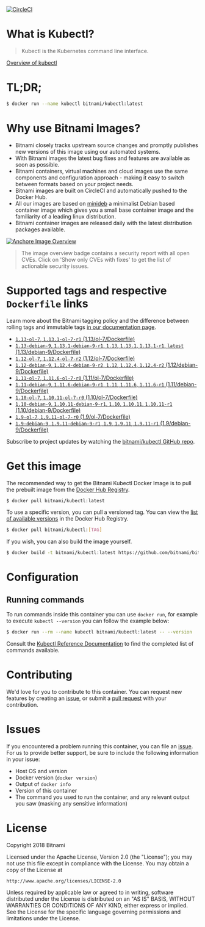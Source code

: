 [![CircleCI](https://circleci.com/gh/bitnami/bitnami-docker-kubectl/tree/master.svg?style=shield)](https://circleci.com/gh/bitnami/bitnami-docker-kubectl/tree/master)

# What is Kubectl?

> Kubectl is the Kubernetes command line interface.

[Overview of kubectl](https://kubernetes.io/docs/reference/kubectl/overview/)

# TL;DR;

```bash
$ docker run --name kubectl bitnami/kubectl:latest
```

# Why use Bitnami Images?

* Bitnami closely tracks upstream source changes and promptly publishes new versions of this image using our automated systems.
* With Bitnami images the latest bug fixes and features are available as soon as possible.
* Bitnami containers, virtual machines and cloud images use the same components and configuration approach - making it easy to switch between formats based on your project needs.
* Bitnami images are built on CircleCI and automatically pushed to the Docker Hub.
* All our images are based on [minideb](https://github.com/bitnami/minideb) a minimalist Debian based container image which gives you a small base container image and the familiarity of a leading linux distribution.
* Bitnami container images are released daily with the latest distribution packages available.

[![Anchore Image Overview](https://anchore.io/service/badges/image/d78d91421e4ccd244f2d91414ea8261cca8468562ae55ab5d184a3739a3cebc5)](https://anchore.io/image/dockerhub/bitnami%2Fkubectl%3Alatest#security)

> The image overview badge contains a security report with all open CVEs. Click on 'Show only CVEs with fixes' to get the list of actionable security issues.

# Supported tags and respective `Dockerfile` links

Learn more about the Bitnami tagging policy and the difference between rolling tags and immutable tags [in our documentation page](https://docs.bitnami.com/containers/how-to/understand-rolling-tags-containers/).


* [`1.13-ol-7`, `1.13.1-ol-7-r1` (1.13/ol-7/Dockerfile)](https://github.com/bitnami/bitnami-docker-kubectl/blob/1.13.1-ol-7-r1/1.13/ol-7/Dockerfile)
* [`1.13-debian-9`, `1.13.1-debian-9-r1`, `1.13`, `1.13.1`, `1.13.1-r1`, `latest` (1.13/debian-9/Dockerfile)](https://github.com/bitnami/bitnami-docker-kubectl/blob/1.13.1-debian-9-r1/1.13/debian-9/Dockerfile)
* [`1.12-ol-7`, `1.12.4-ol-7-r2` (1.12/ol-7/Dockerfile)](https://github.com/bitnami/bitnami-docker-kubectl/blob/1.12.4-ol-7-r2/1.12/ol-7/Dockerfile)
* [`1.12-debian-9`, `1.12.4-debian-9-r2`, `1.12`, `1.12.4`, `1.12.4-r2` (1.12/debian-9/Dockerfile)](https://github.com/bitnami/bitnami-docker-kubectl/blob/1.12.4-debian-9-r2/1.12/debian-9/Dockerfile)
* [`1.11-ol-7`, `1.11.6-ol-7-r0` (1.11/ol-7/Dockerfile)](https://github.com/bitnami/bitnami-docker-kubectl/blob/1.11.6-ol-7-r0/1.11/ol-7/Dockerfile)
* [`1.11-debian-9`, `1.11.6-debian-9-r1`, `1.11`, `1.11.6`, `1.11.6-r1` (1.11/debian-9/Dockerfile)](https://github.com/bitnami/bitnami-docker-kubectl/blob/1.11.6-debian-9-r1/1.11/debian-9/Dockerfile)
* [`1.10-ol-7`, `1.10.11-ol-7-r0` (1.10/ol-7/Dockerfile)](https://github.com/bitnami/bitnami-docker-kubectl/blob/1.10.11-ol-7-r0/1.10/ol-7/Dockerfile)
* [`1.10-debian-9`, `1.10.11-debian-9-r1`, `1.10`, `1.10.11`, `1.10.11-r1` (1.10/debian-9/Dockerfile)](https://github.com/bitnami/bitnami-docker-kubectl/blob/1.10.11-debian-9-r1/1.10/debian-9/Dockerfile)
* [`1.9-ol-7`, `1.9.11-ol-7-r0` (1.9/ol-7/Dockerfile)](https://github.com/bitnami/bitnami-docker-kubectl/blob/1.9.11-ol-7-r0/1.9/ol-7/Dockerfile)
* [`1.9-debian-9`, `1.9.11-debian-9-r1`, `1.9`, `1.9.11`, `1.9.11-r1` (1.9/debian-9/Dockerfile)](https://github.com/bitnami/bitnami-docker-kubectl/blob/1.9.11-debian-9-r1/1.9/debian-9/Dockerfile)

Subscribe to project updates by watching the [bitnami/kubectl GitHub repo](https://github.com/bitnami/bitnami-docker-kubectl).

# Get this image

The recommended way to get the Bitnami Kubectl Docker Image is to pull the prebuilt image from the [Docker Hub Registry](https://hub.docker.com/r/bitnami/kubectl).

```bash
$ docker pull bitnami/kubectl:latest
```

To use a specific version, you can pull a versioned tag. You can view the [list of available versions](https://hub.docker.com/r/bitnami/kubectl/tags/) in the Docker Hub Registry.

```bash
$ docker pull bitnami/kubectl:[TAG]
```

If you wish, you can also build the image yourself.

```bash
$ docker build -t bitnami/kubectl:latest https://github.com/bitnami/bitnami-docker-kubectl.git
```

# Configuration

## Running commands

To run commands inside this container you can use `docker run`, for example to execute `kubectl --version` you can follow the example below:

```bash
$ docker run --rm --name kubectl bitnami/kubectl:latest -- --version
```

Consult the [Kubectl Reference Documentation](https://kubernetes.io/docs/reference/generated/kubectl/kubectl-commands) to find the completed list of commands available.

# Contributing

We'd love for you to contribute to this container. You can request new features by creating an [issue](https://github.com/bitnami/bitnami-docker-kubectl/issues), or submit a [pull request](https://github.com/bitnami/bitnami-docker-kubectl/pulls) with your contribution.

# Issues

If you encountered a problem running this container, you can file an [issue](https://github.com/bitnami/bitnami-docker-kubectl/issues). For us to provide better support, be sure to include the following information in your issue:

- Host OS and version
- Docker version (`docker version`)
- Output of `docker info`
- Version of this container
- The command you used to run the container, and any relevant output you saw (masking any sensitive information)

# License

Copyright 2018 Bitnami

Licensed under the Apache License, Version 2.0 (the "License");
you may not use this file except in compliance with the License.
You may obtain a copy of the License at

    http://www.apache.org/licenses/LICENSE-2.0

Unless required by applicable law or agreed to in writing, software
distributed under the License is distributed on an "AS IS" BASIS,
WITHOUT WARRANTIES OR CONDITIONS OF ANY KIND, either express or implied.
See the License for the specific language governing permissions and
limitations under the License.
